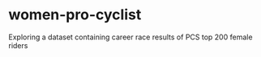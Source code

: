 # women-pro-cyclist
Exploring a dataset containing career race results of PCS top 200 female riders
